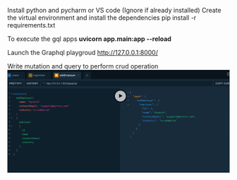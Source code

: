 Install python and pycharm or VS code (Ignore if already installed)
Create the virtual environment and install the dependencies
pip install -r requirements.txt

To execute the gql apps
**uvicorn app.main:app --reload**

Launch the Graphql playgroud
http://127.0.0.1:8000/

Write mutation and query to perform crud operation
![img.png](img.png)
